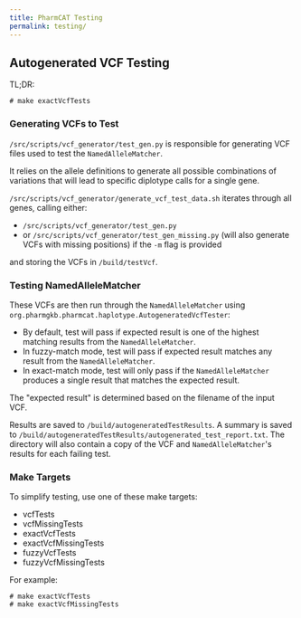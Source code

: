 ```yaml
---
title: PharmCAT Testing
permalink: testing/
---
```


## Autogenerated VCF Testing

TL;DR:

```commandline
# make exactVcfTests
```

### Generating VCFs to Test

`/src/scripts/vcf_generator/test_gen.py` is responsible for generating VCF files used to test the `NamedAlleleMatcher`.  

It relies on the allele definitions to generate all possible combinations of variations that will lead to specific diplotype calls for a single gene.

`/src/scripts/vcf_generator/generate_vcf_test_data.sh` iterates through all genes, calling either:

* `/src/scripts/vcf_generator/test_gen.py`
* or `/src/scripts/vcf_generator/test_gen_missing.py` (will also generate VCFs with missing positions) if the `-m` flag is provided

and storing the VCFs in `/build/testVcf`.


### Testing NamedAlleleMatcher

These VCFs are then run through the `NamedAlleleMatcher` using `org.pharmgkb.pharmcat.haplotype.AutogeneratedVcfTester`:

* By default, test will pass if expected result is one of the highest matching results from the `NamedAlleleMatcher`.
* In fuzzy-match mode, test will pass if expected result matches any result from the `NamedAlleleMatcher`.
* In exact-match mode, test will only pass if the `NamedAlleleMatcher` produces a single result that matches the expected result.

The "expected result" is determined based on the filename of the input VCF.

Results are saved to `/build/autogeneratedTestResults`.  A summary is saved to `/build/autogeneratedTestResults/autogenerated_test_report.txt`.  The directory will also contain a copy of the VCF and `NamedAlleleMatcher`'s results for each failing test.


### Make Targets

To simplify testing, use one of these make targets:

* vcfTests
* vcfMissingTests
* exactVcfTests
* exactVcfMissingTests
* fuzzyVcfTests
* fuzzyVcfMissingTests

For example:

```commandline
# make exactVcfTests
# make exactVcfMissingTests
```

